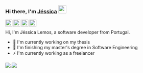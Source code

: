### Hi there, I'm [Jéssica](https://jessicalemos.github.io/) <img src="https://media.giphy.com/media/hvRJCLFzcasrR4ia7z/giphy.gif" width="25px">

[<img align="left" alt="Jessica Lemos Site" width="22px" src="https://img.icons8.com/cute-clipart/2x/facebook-new.png" />][facebook]
[<img align="left" alt="Jessica Lemos discord" width="22px" src="https://img.icons8.com/cute-clipart/2x/discord-logo.png" />][discord]
[<img align="left" alt="Jessica Lemos linkedin" width="22px" src="https://img.icons8.com/cute-clipart/2x/linkedin.png" />][linkedin]
[<img align="left" alt="Jessica Lemos gmail" width="22px" src="https://img.icons8.com/color/2x/gmail-login.png" />][gmail]</span>
<br />

Hi, I'm Jéssica Lemos, a software developer from Portugal.

- 🔭 I'm currently working on my thesis
- 🌱 I'm finishing my master's degree in Software Engineering
- ⚡ I'm currently working as a freelancer

[gmail]: mailto:jessica.andreia96@gmail.com
[facebook]: https://www.facebook.com/jessica.andreia.3910
[discord]: https://discord.gg/
[linkedin]: https://www.linkedin.com/in/jessicalemos9

<a href="https://github.com/anuraghazra/github-readme-stats">
  <img align="center" src="https://github-readme-stats.vercel.app/api/top-langs/?username=jessicalemos&layout=compact&hide_border=1" />
</a>
<a href="https://github.com/anuraghazra/convoychat">
  <img align="center" src="https://github-readme-stats.vercel.app/api?username=jessicalemos&count_private=true&show_icons=true&hide=issues&hide_border=1" />
</a>
